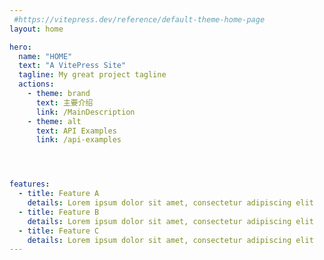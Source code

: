 ```yaml
---
 #https://vitepress.dev/reference/default-theme-home-page
layout: home

hero:
  name: "HOME"
  text: "A VitePress Site"
  tagline: My great project tagline
  actions:
    - theme: brand
      text: 主要介绍
      link: /MainDescription
    - theme: alt
      text: API Examples
      link: /api-examples




features:
  - title: Feature A
    details: Lorem ipsum dolor sit amet, consectetur adipiscing elit
  - title: Feature B
    details: Lorem ipsum dolor sit amet, consectetur adipiscing elit
  - title: Feature C
    details: Lorem ipsum dolor sit amet, consectetur adipiscing elit
---
```


